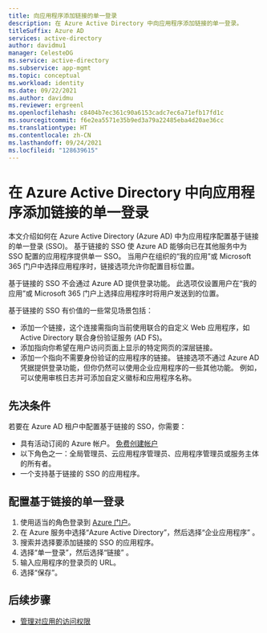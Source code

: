 ```yaml
---
title: 向应用程序添加链接的单一登录
description: 在 Azure Active Directory 中向应用程序添加链接的单一登录。
titleSuffix: Azure AD
services: active-directory
author: davidmu1
manager: CelesteDG
ms.service: active-directory
ms.subservice: app-mgmt
ms.topic: conceptual
ms.workload: identity
ms.date: 09/22/2021
ms.author: davidmu
ms.reviewer: ergreenl
ms.openlocfilehash: c8404b7ec361c90a6153cadc7ec6a71efb17fd1c
ms.sourcegitcommit: f6e2ea5571e35b9ed3a79a22485eba4d20ae36cc
ms.translationtype: HT
ms.contentlocale: zh-CN
ms.lasthandoff: 09/24/2021
ms.locfileid: "128639615"
---
```

# <a name="add-linked-single-sign-on-to-an-application-in-azure-active-directory"></a>在 Azure Active Directory 中向应用程序添加链接的单一登录

本文介绍如何在 Azure Active Directory (Azure AD) 中为应用程序配置基于链接的单一登录 (SSO)。 基于链接的 SSO 使 Azure AD 能够向已在其他服务中为 SSO 配置的应用程序提供单一 SSO。 当用户在组织的“我的应用”或 Microsoft 365 门户中选择应用程序时，链接选项允许你配置目标位置。

基于链接的 SSO 不会通过 Azure AD 提供登录功能。 此选项仅设置用户在“我的应用”或 Microsoft 365 门户上选择应用程序时将用户发送到的位置。

基于链接的 SSO 有价值的一些常见场景包括：
- 添加一个链接，这个连接需指向当前使用联合的自定义 Web 应用程序，如 Active Directory 联合身份验证服务 (AD FS)。
- 添加指向你希望在用户访问页面上显示的特定网页的深层链接。
- 添加一个指向不需要身份验证的应用程序的链接。 链接选项不通过 Azure AD 凭据提供登录功能，但你仍然可以使用企业应用程序的一些其他功能。 例如，可以使用审核日志并可添加自定义徽标和应用程序名称。

## <a name="prerequisites"></a>先决条件

若要在 Azure AD 租户中配置基于链接的 SSO，你需要：
-   具有活动订阅的 Azure 帐户。 [免费创建帐户](https://azure.microsoft.com/free/?WT.mc_id=A261C142F)
-   以下角色之一：全局管理员、云应用程序管理员、应用程序管理员或服务主体的所有者。
-   一个支持基于链接的 SSO 的应用程序。

## <a name="configure-linked-based-single-sign-on"></a>配置基于链接的单一登录

1.  使用适当的角色登录到 [Azure 门户](https://portal.azure.com)。
2.  在 Azure 服务中选择“Azure Active Directory”，然后选择“企业应用程序” 。
3.  搜索并选择要添加链接的 SSO 的应用程序。
4.  选择“单一登录”，然后选择“链接” 。
5.  输入应用程序的登录页的 URL。
6.  选择“保存”。 

## <a name="next-steps"></a>后续步骤

- [管理对应用的访问权限](what-is-access-management.md)